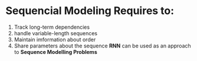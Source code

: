 
# Sequencial Modeling Requires to:

1) Track long-term dependencies
2) handle variable-length sequences
3) Maintain imformation about order
4) Share parameters about the sequence
**RNN** can be used as an approach to **Sequence Modelling Problems**




